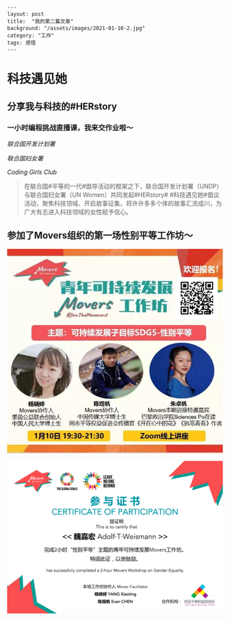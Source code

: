 

```
---
layout: post
title:  "我的第二篇文章"
background: "/assets/images/2021-01-10-2.jpg"
category: "工作"
tags: 感悟
---
```



# 科技遇见她

## 分享我与科技的#HERstory

### 一小时编程挑战直播课，我来交作业啦～

_联合国开发计划署_

_联合国妇女署_

_Coding Girls Club_



> 在联合国#平等的一代#倡导活动的框架之下，联合国开发计划署（UNDP）与联合国妇女署（UN Women）共同发起#HERstory# #科技遇见她#倡议活动，聚焦科技领域、开启故事征集，将许许多多个体的故事汇流成川，为广大有志进入科技领域的女性赋予信心。


## 参加了Movers组织的第一场性别平等工作坊～

![002](../assets/images/2021-01-10-2.jpg)

![002](../assets/images/2021-01-10-1.jpg)


